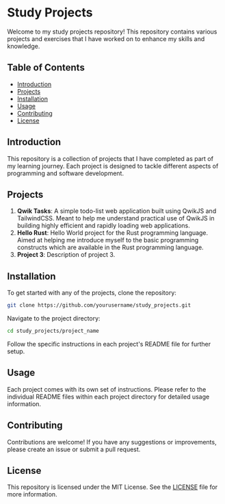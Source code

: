# Study Projects

Welcome to my study projects repository! This repository contains various projects and exercises that I have worked on to enhance my skills and knowledge.

## Table of Contents

- [Introduction](#introduction)
- [Projects](#projects)
- [Installation](#installation)
- [Usage](#usage)
- [Contributing](#contributing)
- [License](#license)

## Introduction

This repository is a collection of projects that I have completed as part of my learning journey. Each project is designed to tackle different aspects of programming and software development.

## Projects

1. **Qwik Tasks**: A simple todo-list web application built using QwikJS and TailwindCSS. Meant to help me understand practical use of QwikJS in building highly efficient and rapidly loading web applications.
2. **Hello Rust**: Hello World project for the Rust programming language. Aimed at helping me introduce myself to the basic programming constructs which are available in the Rust programming language.
3. **Project 3**: Description of project 3.

## Installation

To get started with any of the projects, clone the repository:

```bash
git clone https://github.com/yourusername/study_projects.git
```

Navigate to the project directory:

```bash
cd study_projects/project_name
```

Follow the specific instructions in each project's README file for further setup.

## Usage

Each project comes with its own set of instructions. Please refer to the individual README files within each project directory for detailed usage information.

## Contributing

Contributions are welcome! If you have any suggestions or improvements, please create an issue or submit a pull request.

## License

This repository is licensed under the MIT License. See the [LICENSE](LICENSE) file for more information.